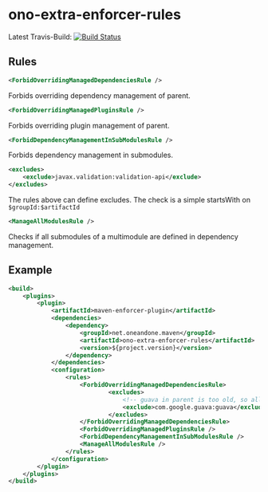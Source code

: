 # ono-extra-enforcer-rules

Latest Travis-Build: [![Build Status](https://travis-ci.org/1and1/ono-extra-enforcer-rules.svg?branch=master)](https://travis-ci.org/1and1/ono-extra-enforcer-rules)

## Rules
```xml
<ForbidOverridingManagedDependenciesRule />
```
Forbids overriding dependency management of parent.

```xml
<ForbidOverridingManagedPluginsRule />
```
Forbids overriding plugin management of parent.

```xml
<ForbidDependencyManagementInSubModulesRule />
```
Forbids dependency management in submodules.

```xml
<excludes>
    <exclude>javax.validation:validation-api</exclude>
</excludes>
```
The rules above can define excludes. The check is a simple startsWith on `$groupId:$artifactId`

```xml
<ManageAllModulesRule />
```
Checks if all submodules of a multimodule are defined in dependency management.

## Example

```xml
<build>
    <plugins>
        <plugin>
            <artifactId>maven-enforcer-plugin</artifactId>
            <dependencies>
                <dependency>
                    <groupId>net.oneandone.maven</groupId>
                    <artifactId>ono-extra-enforcer-rules</artifactId>
                    <version>${project.version}</version>
                </dependency>
            </dependencies>
            <configuration>
                <rules>
                    <ForbidOverridingManagedDependenciesRule>
                            <excludes>
                                <!-- guava in parent is too old, so allow to override it -->
                                <exclude>com.google.guava:guava</exclude>
                            </excludes>
                    </ForbidOverridingManagedDependenciesRule>
                    <ForbidOverridingManagedPluginsRule />
                    <ForbidDependencyManagementInSubModulesRule />
                    <ManageAllModulesRule />
                </rules>
            </configuration>
        </plugin>
    </plugins>
</build>
```